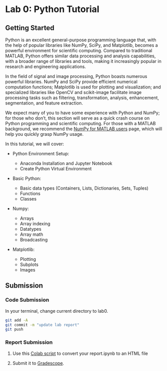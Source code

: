 # Lab 0: Python Tutorial

## Getting Started
Python is an excellent general-purpose programming language that, with the help of popular libraries like NumPy, SciPy, and Matplotlib, becomes a powerful environment for scientific computing. Compared to traditional MATLAB, Python offers similar data processing and analysis capabilities, with a broader range of libraries and tools, making it increasingly popular in research and engineering applications.

In the field of signal and image processing, Python boasts numerous powerful libraries. NumPy and SciPy provide efficient numerical computation functions; Matplotlib is used for plotting and visualization; and specialized libraries like OpenCV and scikit-image facilitate image processing tasks such as filtering, transformation, analysis, enhancement, segmentation, and feature extraction.

We expect many of you to have some experience with Python and NumPy; for those who don’t, this section will serve as a quick crash course on Python programming and scientific computing. For those with a MATLAB background, we recommend the [NumPy for MATLAB users](https://numpy.org/doc/stable/user/numpy-for-matlab-users.html) page, which will help you quickly grasp NumPy usage.

In this tutorial, we will cover:

- Python Environment Setup:
  - Anaconda Installation and Jupyter Notebook
  - Create Python Virtual Environment

- Basic Python:
  - Basic data types (Containers, Lists, Dictionaries, Sets, Tuples)
  - Functions
  - Classes

- Numpy:
  - Arrays
  - Array indexing
  - Datatypes
  - Array math
  - Broadcasting

- Matplotlib:
  - Plotting
  - Subplots
  - Images

## Submission
### Code Submission

In your terminal, change current directory to lab0.

```bash
git add -A 
git commit -m "update lab report"
git push
```

### Report Submission

1. Use this [Colab script](https://colab.research.google.com/drive/1nhBEHiRXHo6kpzQ6P0lLXThznxCYfvAI#scrollTo=Dfqg8VMOCXWp) to convert your report.ipynb to an HTML file

3. Submit it to [Gradescope](https://www.gradescope.com/).



